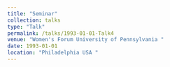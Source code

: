 ```yaml
---
title: "Seminar"
collection: talks
type: "Talk"
permalink: /talks/1993-01-01-Talk4
venue: "Women's Forum University of Pennsylvania "
date: 1993-01-01
location: "Philadelphia USA "
---
```

